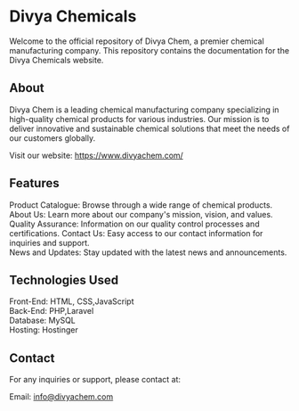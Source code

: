 # Divya Chemicals
Welcome to the official repository of Divya Chem, a premier chemical manufacturing company. This repository contains the documentation for the Divya Chemicals website.

## About 

Divya Chem is a leading chemical manufacturing company specializing in high-quality chemical products for various industries. Our mission is to deliver innovative and sustainable chemical solutions that meet the needs of our customers globally.

Visit our website: https://www.divyachem.com/

## Features 
Product Catalogue: Browse through a wide range of chemical products.  
About Us: Learn more about our company's mission, vision, and values.  
Quality Assurance: Information on our quality control processes and certifications. 
Contact Us: Easy access to our contact information for inquiries and support.  
News and Updates: Stay updated with the latest news and announcements.  

## Technologies Used
Front-End: HTML, CSS,JavaScript  
Back-End: PHP,Laravel  
Database: MySQL  
Hosting: Hostinger

## Contact 

For any inquiries or support, please contact at:

Email: info@divyachem.com
